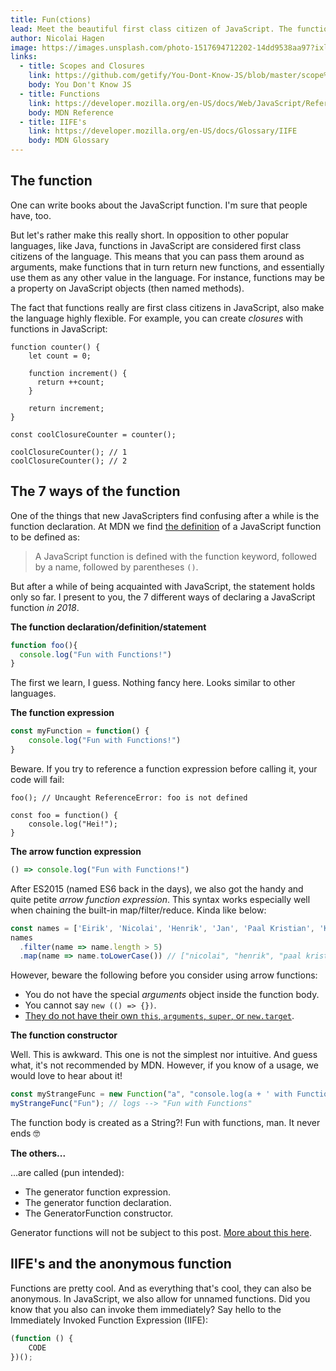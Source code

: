 ```yaml
---
title: Fun(ctions)
lead: Meet the beautiful first class citizen of JavaScript. The function. And all it's declarations.
author: Nicolai Hagen
image: https://images.unsplash.com/photo-1517694712202-14dd9538aa97?ixlib=rb-1.2.1&ixid=eyJhcHBfaWQiOjEyMDd9&auto=format&fit=crop&w=2250&q=80
links:
  - title: Scopes and Closures
    link: https://github.com/getify/You-Dont-Know-JS/blob/master/scope%20%26%20closures/ch5.md
    body: You Don't Know JS
  - title: Functions
    link: https://developer.mozilla.org/en-US/docs/Web/JavaScript/Reference/Functions
    body: MDN Reference
  - title: IIFE's
    link: https://developer.mozilla.org/en-US/docs/Glossary/IIFE
    body: MDN Glossary
---
```


## The function

One can write books about the JavaScript function. I'm sure that people have, too.

But let's rather make this really short. In opposition to other popular languages, like Java, functions in JavaScript are considered first class citizens of the language. This means that you can pass them around as arguments, make functions that in turn return new functions, and essentially use them as any other value in the language. For instance, functions may be a property on JavaScript objects (then named methods).

The fact that functions really are first class citizens in JavaScript, also make the language highly flexible. For example, you can create _closures_ with functions in JavaScript:

```
function counter() {
	let count = 0;

	function increment() {
      return ++count;
	}

	return increment;
}

const coolClosureCounter = counter();

coolClosureCounter(); // 1
coolClosureCounter(); // 2

```

## The 7 ways of the function
One of the things that new JavaScripters find confusing after a while is the function declaration. At MDN we find [the definition](https://developer.mozilla.org/en-US/docs/Web/JavaScript/Guide/Functions) of a JavaScript function to be defined as:

> A JavaScript function is defined with the function keyword, followed by a name, followed by parentheses ```()```.

But after a while of being acquainted with JavaScript, the statement holds only so far. I present to you, the 7 different ways of declaring a JavaScript function _in 2018_.

**The function declaration/definition/statement**

```javascript
function foo(){
  console.log("Fun with Functions!")
}
```

The first we learn, I guess. Nothing fancy here. Looks similar to other languages.

**The function expression**

```javascript
const myFunction = function() {
    console.log("Fun with Functions!")
}
```

Beware. If you try to reference a function expression before calling it, your code will fail:

```
foo(); // Uncaught ReferenceError: foo is not defined

const foo = function() {
    console.log("Hei!");
}
```

**The arrow function expression**

```javascript
() => console.log("Fun with Functions!")
```

After ES2015 (named ES6 back in the days), we also got the handy and quite petite _arrow function expression_. This syntax works especially well when chaining the built-in map/filter/reduce. Kinda like below:

```javascript
const names = ['Eirik', 'Nicolai', 'Henrik', 'Jan', 'Paal Kristian', 'Kristine', 'Espen'];
names
  .filter(name => name.length > 5)
  .map(name => name.toLowerCase()) // ["nicolai", "henrik", "paal kristian", "kristine"]
```

However, beware the following before you consider using arrow functions:

- You do not have the special _arguments_ object inside the function body.
- You cannot say `new (() => {})`.
- [They do not have their own `this`, `arguments`, `super`, or `new.target`](https://developer.mozilla.org/en-US/docs/Web/JavaScript/Reference/Functions).

**The function constructor**

Well. This is awkward. This one is not the simplest nor intuitive. And guess what, it's not recommended by MDN. However, if you know of a usage, we would love to hear about it!

```javascript
const myStrangeFunc = new Function("a", "console.log(a + ' with Functions')");
myStrangeFunc("Fun"); // logs --> "Fun with Functions"
```

The function body is created as a String?! Fun with functions, man. It never ends 🤓

**The others...**

...are called (pun intended):

- The generator function expression.
- The generator function declaration.
- The GeneratorFunction constructor.

Generator functions will not be subject to this post. [More about this here](https://developer.mozilla.org/en-US/docs/Web/JavaScript/Reference/Functions).


## IIFE's and the anonymous function

Functions are pretty cool. And as everything that's cool, they can also be anonymous. In JavaScript, we also allow for unnamed functions. Did you know that you also can invoke them immediately? Say hello to the Immediately Invoked Function Expression (IIFE):

```javascript
(function () {
    CODE
})();
```
